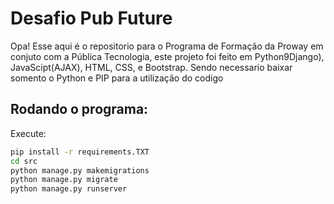 # Desafio Pub Future

Opa! Esse aqui é o repositorio para o Programa de Formação da Proway em conjuto com a Pública Tecnologia, este projeto foi feito em Python9Django), JavaScipt(AJAX), HTML, CSS, e Bootstrap. Sendo necessario baixar somento o Python e PIP para a utilização do codigo

## Rodando o programa:
Execute:
```bash
pip install -r requirements.TXT
cd src
python manage.py makemigrations
python manage.py migrate
python manage.py runserver
```
